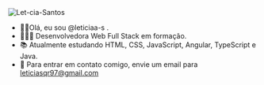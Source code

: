 <img src="https://i.ibb.co/SN0wSW5/Let-cia-Santos.gif" alt="Let-cia-Santos" border="0">

- 👋🏾Olá, eu sou @leticiaa-s .
- 👩🏾‍💻 Desenvolvedora Web Full Stack em formação.
- 📚 Atualmente estudando HTML, CSS, JavaScript, Angular, TypeScript e Java.
- 📧 Para entrar em contato comigo, envie um email para leticiasqr97@gmail.com
